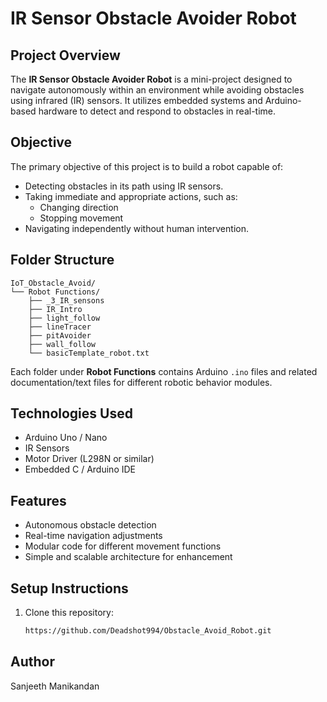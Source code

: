 # IR Sensor Obstacle Avoider Robot

## Project Overview

The **IR Sensor Obstacle Avoider Robot** is a mini-project designed to navigate autonomously within an environment while avoiding obstacles using infrared (IR) sensors. It utilizes embedded systems and Arduino-based hardware to detect and respond to obstacles in real-time.

## Objective

The primary objective of this project is to build a robot capable of:

- Detecting obstacles in its path using IR sensors.
- Taking immediate and appropriate actions, such as:
  - Changing direction
  - Stopping movement
- Navigating independently without human intervention.

## Folder Structure
```
IoT_Obstacle_Avoid/
└── Robot Functions/
    ├── _3_IR_sensons
    ├── IR_Intro
    ├── light_follow
    ├── lineTracer
    ├── pitAvoider
    ├── wall_follow
    └── basicTemplate_robot.txt
```

Each folder under **Robot Functions** contains Arduino `.ino` files and related documentation/text files for different robotic behavior modules.

## Technologies Used

- Arduino Uno / Nano
- IR Sensors
- Motor Driver (L298N or similar)
- Embedded C / Arduino IDE

## Features

- Autonomous obstacle detection
- Real-time navigation adjustments
- Modular code for different movement functions
- Simple and scalable architecture for enhancement

## Setup Instructions

1. Clone this repository:
   ```bash
   https://github.com/Deadshot994/Obstacle_Avoid_Robot.git

## Author
Sanjeeth Manikandan